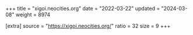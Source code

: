 +++
title = "xigoi.neocities.org"
date = "2022-03-22"
updated = "2024-03-08"
weight = 8974

[extra]
source = "https://xigoi.neocities.org/"
ratio = 32
size = 9
+++
